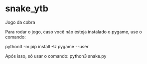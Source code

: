 # snake_ytb

Jogo da cobra 


Para rodar o jogo, caso você não esteja instalado o pygame, use o comando:

python3 -m pip install -U pygame --user

Após isso, só usar o comando:
python3 snake.py
